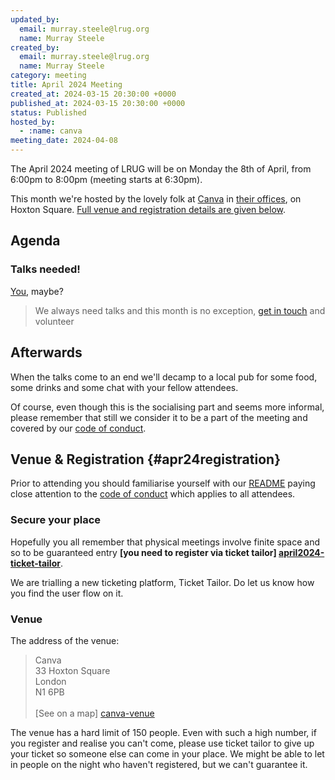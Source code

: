 ```yaml
---
updated_by:
  email: murray.steele@lrug.org
  name: Murray Steele
created_by:
  email: murray.steele@lrug.org
  name: Murray Steele
category: meeting
title: April 2024 Meeting
created_at: 2024-03-15 20:30:00 +0000
published_at: 2024-03-15 20:30:00 +0000
status: Published
hosted_by:
  - :name: canva
meeting_date: 2024-04-08
---
```


The April 2024 meeting of LRUG will be on Monday the 8th of April, from 6:00pm
to 8:00pm (meeting starts at 6:30pm).

This month we're hosted by the lovely folk at [Canva](https://www.canva.com/)
in [their offices][canva-venue], on Hoxton Square.
[Full venue and registration details are given below](#apr24registration).

## Agenda

### Talks needed!

[You](mailto:talks@lrug.org), maybe?

> We always need talks and this month is no exception, [get in touch](mailto:talks@lrug.org) and volunteer

## Afterwards

When the talks come to an end we'll decamp to a local pub for some food, some
drinks and some chat with your fellow attendees.

Of course, even though this is the socialising part and seems more
informal, please remember that still we consider it to be a part of the
meeting and covered by our [code of conduct](http://readme.lrug.org/#code-of-conduct).

## Venue & Registration {#apr24registration}

Prior to attending you should familiarise yourself with our
[README](http://readme.lrug.org/) paying close attention to the [code of
conduct](http://readme.lrug.org/#code-of-conduct) which applies to all
attendees.

### Secure your place

Hopefully you all remember that physical meetings involve finite space and so to
be guaranteed entry **[you need to register via ticket tailor]
[april2024-ticket-tailor]**.

We are trialling a new ticketing platform, Ticket Tailor. Do let us know how you
find the user flow on it.

### Venue

The address of the venue:

> Canva<br/>33 Hoxton Square<br/>London<br/>N1 6PB<br/><br/>[See on a map]
[canva-venue]

The venue has a hard limit of 150 people.  Even with such a high number, if you
register and realise you can't come, please use ticket tailor to give up your
ticket so someone else can come in your place.  We might be able to let in
people on the night who haven't registered, but we can't guarantee it.

[canva-venue]: https://maps.app.goo.gl/wZc9ZrChcZs8Gbba9
[april2024-ticket-tailor]: https://buytickets.at/lrug/1195141
